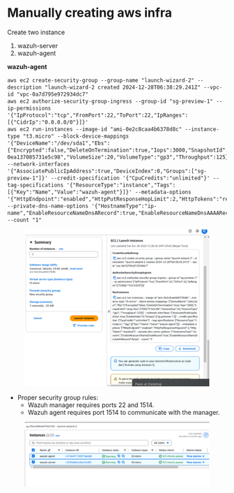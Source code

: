 # Manually creating aws infra

Create two instance

1. wazuh-server
2. wazuh-agent



**wazuh-agent**

```
aws ec2 create-security-group --group-name "launch-wizard-2" --description "launch-wizard-2 created 2024-12-28T06:38:29.241Z" --vpc-id "vpc-0a7d795e972934dc7" 
aws ec2 authorize-security-group-ingress --group-id "sg-preview-1" --ip-permissions '{"IpProtocol":"tcp","FromPort":22,"ToPort":22,"IpRanges":[{"CidrIp":"0.0.0.0/0"}]}' 
aws ec2 run-instances --image-id "ami-0e2c8caa4b6378d8c" --instance-type "t3.micro" --block-device-mappings '{"DeviceName":"/dev/sda1","Ebs":{"Encrypted":false,"DeleteOnTermination":true,"Iops":3000,"SnapshotId":"snap-0ea137085731e5c98","VolumeSize":20,"VolumeType":"gp3","Throughput":125}}' --network-interfaces '{"AssociatePublicIpAddress":true,"DeviceIndex":0,"Groups":["sg-preview-1"]}' --credit-specification '{"CpuCredits":"unlimited"}' --tag-specifications '{"ResourceType":"instance","Tags":[{"Key":"Name","Value":"wazuh-agent"}]}' --metadata-options '{"HttpEndpoint":"enabled","HttpPutResponseHopLimit":2,"HttpTokens":"required"}' --private-dns-name-options '{"HostnameType":"ip-name","EnableResourceNameDnsARecord":true,"EnableResourceNameDnsAAAARecord":false}' --count "1" 
```

<figure><img src="../../.gitbook/assets/image (6) (1) (1) (1).png" alt=""><figcaption></figcaption></figure>

* Proper security group rules:
  * Wazuh manager requires ports 22  and 1514.
  * Wazuh agent requires port 1514 to communicate with the manager.

<figure><img src="../../.gitbook/assets/image (1) (1) (1) (1) (1) (1) (1) (1) (1) (1) (1).png" alt=""><figcaption></figcaption></figure>

